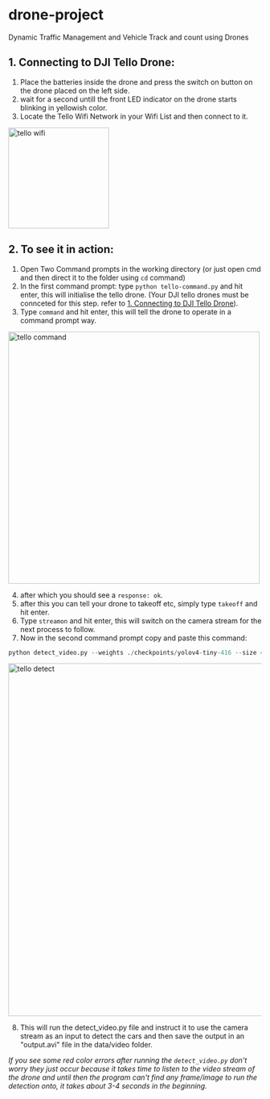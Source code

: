 # drone-project
Dynamic Traffic Management and Vehicle Track and count using Drones

## 1. Connecting to DJI Tello Drone: 
1. Place the batteries inside the drone and press the switch on button on the drone placed on the left side.
2. wait for a second untill the front LED indicator on the drone starts blinking in yellowish color. 
3. Locate the Tello Wifi Network in your Wifi List and then connect to it. 

<img width="200" alt="tello wifi" src="https://user-images.githubusercontent.com/50179614/110765106-d7e9a780-8279-11eb-9f3f-bf2c342ecf5b.png">
 

## 2. To see it in action:

1. Open Two Command prompts in the working directory (or just open cmd and then direct it to the folder using `cd` command) 
2. In the first command prompt: type `python tello-command.py` and hit enter, this will initialise the tello drone. (Your DJI tello drones must be connceted for this step. refer to [1. Connecting to DJI Tello Drone](#1-connecting-to-dji-tello-drone)).
3. Type `command` and hit enter, this will tell the drone to operate in a command prompt way.
<img width="500" alt="tello command" src="https://user-images.githubusercontent.com/50179614/110768684-7592a600-827d-11eb-8d69-3c5dfffa4bcc.png">

4. after which you should see a `response: ok`.
5. after this you can tell your drone to takeoff etc, simply type `takeoff` and hit enter.
6. Type `streamon` and hit enter, this will switch on the camera stream for the next process to follow.
7. Now in the second command prompt copy and paste this command:
```python
python detect_video.py --weights ./checkpoints/yolov4-tiny-416 --size 416 --model yolov4 --video 0 --output ./data/video/output.avi --count --tiny
```
<img width="700" alt="tello detect" src="https://user-images.githubusercontent.com/50179614/110768997-bd193200-827d-11eb-9a50-209b07818346.png">

8. This will run the detect_video.py file and instruct it to use the camera stream as an input to detect the cars and then save the output in an "output.avi" file in the data/video folder.

*If you see some red color errors after running the `detect_video.py` don't worry they just occur because it takes time to listen to the video stream of the drone and until then the program can't find any frame/image to run the detection onto, it takes about 3-4 seconds in the beginning.*
